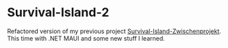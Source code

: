 # Survival-Island-2
Refactored version of my previous project [Survival-Island-Zwischenprojekt](https://github.com/Christoph-Winkelmann/Survival-Island-Zwischenprojekt). This time with .NET MAUI and some new stuff I learned.
